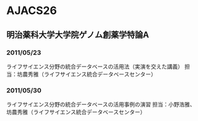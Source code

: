 # AJACS26
## 明治薬科大学大学院ゲノム創薬学特論A
### 2011/05/23 
ライフサイエンス分野の統合データベースの活用法（実演を交えた講義）
担当：坊農秀雅（ライフサイエンス統合データベースセンター）
### 2011/05/30
ライフサイエンス分野の統合データベースの活用事例の演習
担当：小野浩雅、坊農秀雅（ライフサイエンス統合データベースセンター）
